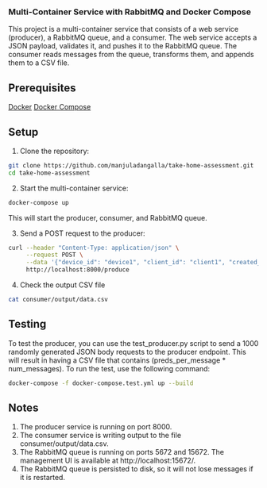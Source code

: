 ### Multi-Container Service with RabbitMQ and Docker Compose

This project is a multi-container service that consists of a web service (producer), a RabbitMQ queue, and a consumer. The web service accepts a JSON payload, validates it, and pushes it to the RabbitMQ queue. The consumer reads messages from the queue, transforms them, and appends them to a CSV file.

## Prerequisites

[Docker](https://docs.docker.com/get-docker/)
[Docker Compose](https://docs.docker.com/compose/install/)

## Setup

1. Clone the repository:

```bash
git clone https://github.com/manjuladangalla/take-home-assessment.git
cd take-home-assessment
```

2. Start the multi-container service:

```bash
docker-compose up
```

This will start the producer, consumer, and RabbitMQ queue.

3. Send a POST request to the producer:

```bash
curl --header "Content-Type: application/json" \
     --request POST \
     --data '{"device_id": "device1", "client_id": "client1", "created_at": "2023-02-07 14:56:49.386042", "data": {"license_id": "license1", "preds": [{"image_frame": "image1", "prob": 0.5, "tags": ["tag1", "tag2"]}, {"image_frame": "image2", "prob": 0.1, "tags": ["tag3", "tag4"]}]}}' \
     http://localhost:8000/produce
```

4. Check the output CSV file

```bash
cat consumer/output/data.csv
```

## Testing

To test the producer, you can use the test_producer.py script to send a 1000 randomly generated JSON body requests to the producer endpoint. This will result in having a CSV file that contains (preds_per_message \* num_messages). To run the test, use the following command:

```bash
docker-compose -f docker-compose.test.yml up --build
```

## Notes

1. The producer service is running on port 8000.
2. The consumer service is writing output to the file consumer/output/data.csv.
3. The RabbitMQ queue is running on ports 5672 and 15672. The management UI is available at http://localhost:15672/.
4. The RabbitMQ queue is persisted to disk, so it will not lose messages if it is restarted.
